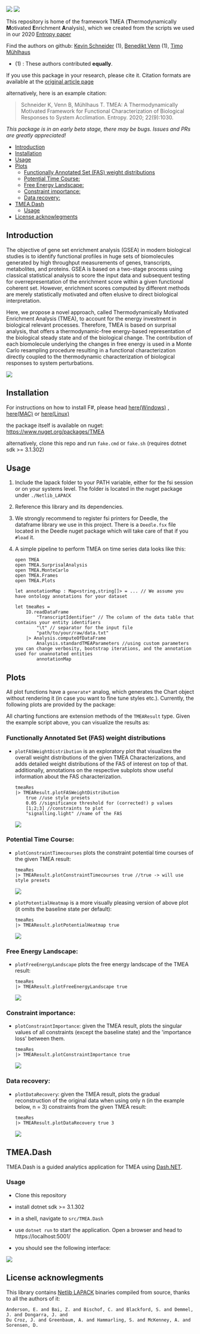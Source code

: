 [![](https://img.shields.io/nuget/v/TMEA)](https://www.nuget.org/packages/TMEA)
[![](https://img.shields.io/badge/DOI-10.3390%2Fe22091030-brightgreen)](https://doi.org/10.3390/e22091030)

This repository is home of the framework TMEA (**T**hermodynamically **M**otivated **E**nrichment **A**nalysis), which we created from the scripts we used in our 2020 [Entropy paper]( https://doi.org/10.3390/e22091030)

Find the authors on github: [Kevin Schneider](https://github.com/kMutagene) (1), [Benedikt Venn](https://github.com/bvenn) (1), [Timo Mühlhaus](https://github.com/muehlhaus)

- (1) : These authors contributed **equally**.

If you use this package in your research, please cite it. Citation formats are available at the [original article page](https://www.mdpi.com/1099-4300/22/9/1030#cite)

alternatively, here is an example citation:

> Schneider K, Venn B, Mühlhaus T. TMEA: A Thermodynamically Motivated Framework for Functional Characterization of Biological Responses to System Acclimation. Entropy. 2020; 22(9):1030.

_This package is in an early beta stage, there may be bugs. Issues and PRs are greatly appreciated!_ 

<!-- TOC -->

- [Introduction](#introduction)
- [Installation](#installation)
- [Usage](#usage)
- [Plots](#plots)
    - [Functionally Annotated Set (FAS) weight distributions](#functionally-annotated-set-fas-weight-distributions)
    - [Potential Time Course:](#potential-time-course)
    - [Free Energy Landscape:](#free-energy-landscape)
    - [Constraint importance:](#constraint-importance)
    - [Data recovery:](#data-recovery)
- [TMEA.Dash](#tmeadash)
    - [Usage](#usage-1)
- [License acknowlegments](#license-acknowlegments)

<!-- /TOC -->

## Introduction

The objective of gene set enrichment analysis (GSEA) in modern biological studies is to identify functional 
profiles in huge sets of biomolecules generated by high throughput measurements of genes, transcripts, metabolites, 
and proteins. GSEA is based on a two-stage process using classical statistical analysis to score the input data and 
subsequent testing for overrepresentation of the enrichment score within a given functional coherent set. 
However, enrichment scores computed by different methods are merely statistically motivated and often elusive to 
direct biological interpretation. 

Here, we propose a novel approach, called Thermodynamically Motivated Enrichment Analysis (TMEA), to account for the 
energy investment in biological relevant processes. Therefore, TMEA is based on surprisal analysis, that offers a 
thermodynamic-free energy-based representation of the biological steady state and of the biological change. 
The contribution of each biomolecule underlying the changes in free energy is used in a Monte Carlo resampling 
procedure resulting in a functional characterization directly coupled to the thermodynamic characterization of 
biological responses to system perturbations.

![](./docsrc/img/GraphicalAbstract.png)

## Installation

For instructions on how to install F#, please head [here(Windows)](https://fsharp.org/use/windows/) , [here(MAC)](https://fsharp.org/use/mac/) or [here(Linux)](https://fsharp.org/use/linux/)

the package itself is available on nuget: https://www.nuget.org/packages/TMEA

alternatively, clone this repo and run `fake.cmd` or `fake.sh` (requires dotnet sdk >= 3.1.302)


## Usage

1. Include the lapack folder to your PATH variable, either for the fsi session or on your systems level. The folder is located in the nuget package under `./Netlib_LAPACK`

2. Reference this library and its dependencies.

3. We strongly recommend to register fsi printers for Deedle, the dataframe library we use in this project. There is a `Deedle.fsx` file located in the Deedle nuget package which will take care of that if you `#load` it.

4. A simple pipeline to perform TMEA on time series data looks like this:

    ```F#
    open TMEA
    open TMEA.SurprisalAnalysis
    open TMEA.MonteCarlo
    open TMEA.Frames
    open TMEA.Plots

    let annotationMap : Map<string,string[]> = ... // We assume you have ontology annotations for your dataset

    let tmeaRes = 
        IO.readDataFrame 
            "TranscriptIdentifier" // The column of the data table that contains your entity identifiers
            "\t" // separator for the input file
            "path/to/your/raw/data.txt"
        |> Analysis.computeOfDataFrame 
            Analysis.standardTMEAParameters //using custom parameters you can change verbosity, bootstrap iterations, and the annotation used for unannotated entities
            annotationMap
    ```

## Plots

All plot functions have a `generate*` analog, which generates the Chart object without rendering it (in case you want to fine tune styles etc.).
Currently, the following plots are provided by the package:

All charting functions are extension methods of the `TMEAResult` type. Given the example script above, you can visualize the results as:

### Functionally Annotated Set (FAS) weight distributions

 - `plotFASWeightDistribution` is an exploratory plot that visualizes the overall weight distributions of the given TMEA Characterizations, and adds detailed weight distributions of the FAS of interest on top of that. additionally, annotations on the respective subplots show useful information about the FAS characterization.

    ```F#
    tmeaRes
    |> TMEAResult.plotFASWeightDistribution 
        true //use style presets
        0.05 //significance threshold for (corrected!) p values
        [1;2;3] //constraints to plot
        "signalling.light" //name of the FAS
    ```

    ![](./docsrc/img/FASWeightDist.png)

### Potential Time Course:

 - `plotConstraintTimecourses` plots the constraint potential time courses of the given TMEA result:

    ```F#
    tmeaRes
    |> TMEAResult.plotConstraintTimecourses true //true -> will use style presets
    ```

    ![](./docsrc/img/cpTimeCourse.png)

 - `plotPotentialHeatmap` is a more visually pleasing version of above plot (it omits the baseline state per default):

    ```F#
    tmeaRes
    |> TMEAResult.plotPotentialHeatmap true
    ```

    ![](./docsrc/img/cpHeatmap.png)

### Free Energy Landscape:

 - `plotFreeEnergyLandscape` plots the free energy landscape of the TMEA result:

    ```
    tmeaRes
    |> TMEAResult.plotFreeEnergyLandscape true
    ```

    ![](./docsrc/img/EnergyLandscape.png)

### Constraint importance:

 - `plotConstraintImportance`: given the TMEA result, plots the singular values of all constraints (except the baseline state) and the 'importance loss' between them. 

    ```
    tmeaRes
    |> TMEAResult.plotConstraintImportance true
    ```

    ![](./docsrc/img/ConstraintImportance.png)

### Data recovery:

 - `plotDataRecovery`: given the TMEA result, plots the gradual reconstruction of the original data when using only n (in the example below, n = 3) constraints from the given TMEA result:

    ```
    tmeaRes
    |> TMEAResult.plotDataRecovery true 3 
    ```

    ![](./docsrc/img/DataRecovery.png)

## TMEA.Dash

TMEA.Dash is a guided analytics application for TMEA using [Dash.NET](https://www.github.com/plotly/Dash.NET). 

### Usage

- Clone this repository

- install dotnet sdk >= 3.1.302

- in a shell, navigate to `src/TMEA.Dash`

- use `dotnet run` to start the application. Open a browser and head to https://localhost:5001/

- you should see the following interface:

![](./docsrc/img/dashapp.png)

## License acknowlegments

This library contains [Netlib LAPACK](http://www.netlib.org/lapack/) binaries compiled from source, thanks to all the authors of it:
    
    Anderson, E. and Bai, Z. and Bischof, C. and Blackford, S. and Demmel, J. and Dongarra, J. and
    Du Croz, J. and Greenbaum, A. and Hammarling, S. and McKenney, A. and Sorensen, D.

